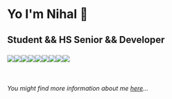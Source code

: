 
<h1>Yo I'm Nihal 👋</h1>
<h2>Student && HS Senior && Developer</h2>
<h3><img src="https://img.icons8.com/color/48/000000/c-plus-plus-logo.png"/><img src="https://img.icons8.com/ios/50/000000/java-coffee-cup-logo--v1.png"/><img src="https://img.icons8.com/color/48/000000/html-5--v1.png"/><img src="https://img.icons8.com/color-glass/48/000000/css.png"/><img src="https://img.icons8.com/fluent/48/000000/android.png"/><img src="https://img.icons8.com/color/48/000000/javascript--v1.png"/><img src="https://img.icons8.com/color/48/000000/firebase.png"/><img src="https://img.icons8.com/color/48/000000/mongodb.png"/><img src="https://img.icons8.com/color/48/000000/swift.png"/></h3>
<p>
  <br>
<h6>You might find more information about me <a href ="nihalrajnooney.xyz">here</a>...</h6>


